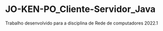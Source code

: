 # JO-KEN-PO_Cliente-Servidor_Java
Trabalho desenvolvido para a disciplina de Rede de computadores 2022.1
